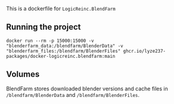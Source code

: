 This is a dockerfile for `LogicReinc.BlendFarm`

## Running the project

`docker run --rm -p 15000:15000 -v "blenderfarm_data:/blendfarm/BlenderData" -v "blenderfarm_files:/blendfarm/BlenderFiles" ghcr.io/lyze237-packages/docker-logicreinc.blendfarm:main`

## Volumes

BlendFarm stores downloaded blender versions and cache files in `/blendfarm/BlenderData` and `/blendfarm/BlenderFiles`.

